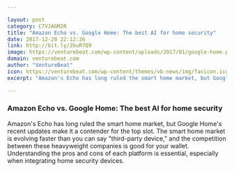 ```yaml
---

layout: post
category: C7VJAGM2R
title: "Amazon Echo vs. Google Home: The best AI for home security"
date: 2017-12-20 22:12:26
link: http://bit.ly/2kuR7Q9
image: https://venturebeat.com/wp-content/uploads/2017/01/google-home.png?fit=780%2C439&strip=all
domain: venturebeat.com
author: "VentureBeat"
icon: https://venturebeat.com/wp-content/themes/vb-news/img/favicon.ico
excerpt: "Amazon's Echo has long ruled the smart home market, but Google Home's recent updates make it a contender for the top slot. The smart home market is evolving faster than you can say \"third-party device,\" and the competition between these heavyweight companies is good for your wallet. Understanding the pros and cons of each platform is essential, especially when integrating home security devices."

---
```


### Amazon Echo vs. Google Home: The best AI for home security

Amazon's Echo has long ruled the smart home market, but Google Home's recent updates make it a contender for the top slot. The smart home market is evolving faster than you can say "third-party device," and the competition between these heavyweight companies is good for your wallet. Understanding the pros and cons of each platform is essential, especially when integrating home security devices.